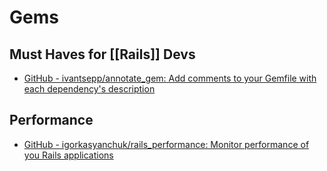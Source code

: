 # Gems

## Must Haves for [[Rails]] Devs

- [GitHub - ivantsepp/annotate_gem: Add comments to your Gemfile with each dependency's description](https://github.com/ivantsepp/annotate_gem/)

## Performance

- [GitHub - igorkasyanchuk/rails_performance: Monitor performance of you Rails applications](https://github.com/igorkasyanchuk/rails_performance)
